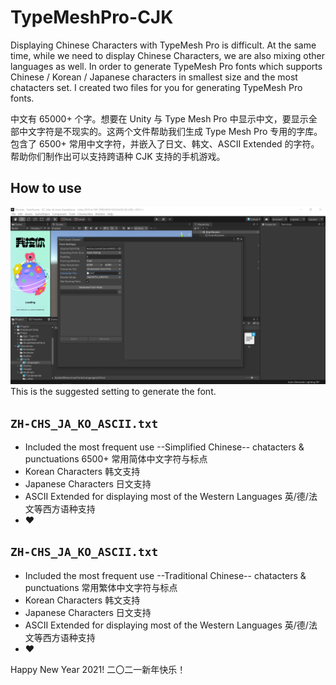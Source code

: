 # TypeMeshPro-CJK

Displaying Chinese Characters with TypeMesh Pro is difficult. At the same time, while we need to display Chinese Characters, we are also mixing other languages as well. In order to generate TypeMesh Pro fonts which supports Chinese / Korean / Japanese characters in smallest size and the most chatacters set. I created two files for you for generating TypeMesh Pro fonts.

中文有 65000+ 个字。想要在 Unity 与 Type Mesh Pro 中显示中文，要显示全部中文字符是不现实的。这两个文件帮助我们生成 Type Mesh Pro 专用的字库。包含了 6500+ 常用中文字符，并嵌入了日文、韩文、ASCII Extended 的字符。帮助你们制作出可以支持跨语种 CJK 支持的手机游戏。

## How to use
![](screenshot.png)
This is the suggested setting to generate the font.

## `ZH-CHS_JA_KO_ASCII.txt` 
- Included the most frequent use --Simplified Chinese-- chatacters & punctuations 6500+ 常用简体中文字符与标点
- Korean Characters 韩文支持
- Japanese Characters 日文支持
- ASCII Extended for displaying most of the Western Languages 英/德/法文等西方语种支持
- ♥

## `ZH-CHS_JA_KO_ASCII.txt` 
- Included the most frequent use --Traditional Chinese-- chatacters & punctuations 常用繁体中文字符与标点
- Korean Characters 韩文支持
- Japanese Characters 日文支持
- ASCII Extended for displaying most of the Western Languages 英/德/法文等西方语种支持
- ♥

Happy New Year 2021! 二〇二一新年快乐！
